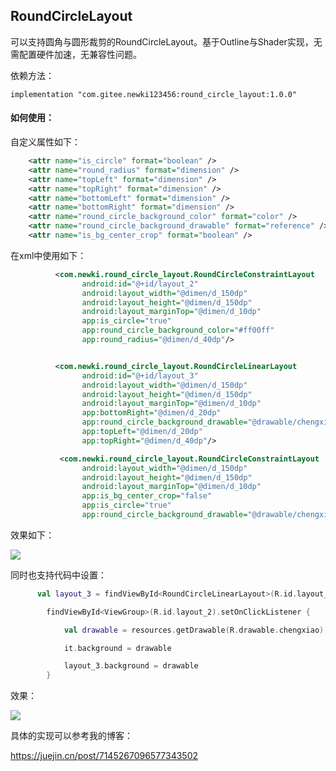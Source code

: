 ## RoundCircleLayout

可以支持圆角与圆形裁剪的RoundCircleLayout。基于Outline与Shader实现，无需配置硬件加速，无兼容性问题。

依赖方法：
```
implementation "com.gitee.newki123456:round_circle_layout:1.0.0"
```

#### 如何使用：

自定义属性如下：
```xml
    <attr name="is_circle" format="boolean" />
    <attr name="round_radius" format="dimension" />
    <attr name="topLeft" format="dimension" />
    <attr name="topRight" format="dimension" />
    <attr name="bottomLeft" format="dimension" />
    <attr name="bottomRight" format="dimension" />
    <attr name="round_circle_background_color" format="color" />
    <attr name="round_circle_background_drawable" format="reference" />
    <attr name="is_bg_center_crop" format="boolean" />
```

在xml中使用如下：
```xml
          <com.newki.round_circle_layout.RoundCircleConstraintLayout
                android:id="@+id/layout_2"
                android:layout_width="@dimen/d_150dp"
                android:layout_height="@dimen/d_150dp"
                android:layout_marginTop="@dimen/d_10dp"
                app:is_circle="true"
                app:round_circle_background_color="#ff00ff"
                app:round_radius="@dimen/d_40dp"/>


          <com.newki.round_circle_layout.RoundCircleLinearLayout
                android:id="@+id/layout_3"
                android:layout_width="@dimen/d_150dp"
                android:layout_height="@dimen/d_150dp"
                android:layout_marginTop="@dimen/d_10dp"
                app:bottomRight="@dimen/d_20dp"
                app:round_circle_background_drawable="@drawable/chengxiao"
                app:topLeft="@dimen/d_20dp"
                app:topRight="@dimen/d_40dp"/>

           <com.newki.round_circle_layout.RoundCircleConstraintLayout
                android:layout_width="@dimen/d_150dp"
                android:layout_height="@dimen/d_150dp"
                android:layout_marginTop="@dimen/d_10dp"
                app:is_bg_center_crop="false"
                app:is_circle="true"
                app:round_circle_background_drawable="@drawable/chengxiao">
```

效果如下：

![](https://p3-juejin.byteimg.com/tos-cn-i-k3u1fbpfcp/434639cbc3514107a103866308d88232~tplv-k3u1fbpfcp-zoom-1.image)


同时也支持代码中设置：

```kotlin
      val layout_3 = findViewById<RoundCircleLinearLayout>(R.id.layout_3)

        findViewById<ViewGroup>(R.id.layout_2).setOnClickListener {

            val drawable = resources.getDrawable(R.drawable.chengxiao)

            it.background = drawable

            layout_3.background = drawable
        }
```


效果：

![](https://p3-juejin.byteimg.com/tos-cn-i-k3u1fbpfcp/8b037e40c18a48b9bf70a8617ca857ae~tplv-k3u1fbpfcp-zoom-1.image)


具体的实现可以参考我的博客：

https://juejin.cn/post/7145267096577343502